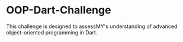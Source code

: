 # OOP-Dart-Challenge
This challenge is designed to assessMY's understanding of advanced object-oriented programming in Dart.
